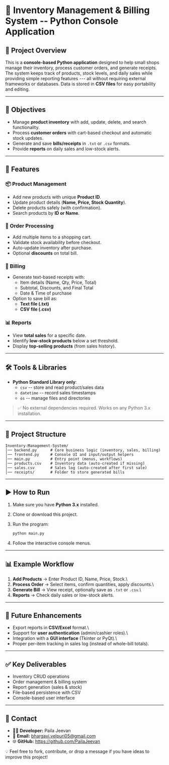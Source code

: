 # 🏪 Inventory Management & Billing System -- Python Console Application

## 📌 Project Overview

This is a **console-based Python application** designed to help small
shops manage their inventory, process customer orders, and generate
receipts.
The system keeps track of products, stock levels, and daily sales while
providing simple reporting features --- all without requiring external
frameworks or databases.
Data is stored in **CSV files** for easy portability and editing.

------------------------------------------------------------------------

## 🎯 Objectives

-   Manage **product inventory** with add, update, delete, and search
    functionality.
-   Process **customer orders** with cart-based checkout and automatic
    stock updates.
-   Generate and save **bills/receipts** in `.txt` or `.csv` formats.
-   Provide **reports** on daily sales and low-stock alerts.

------------------------------------------------------------------------

## 🚀 Features

### 📦 Product Management

-   Add new products with unique **Product ID**.
-   Update product details (**Name, Price, Stock Quantity**).
-   Delete products safely (with confirmation).
-   Search products by **ID or Name**.

### 🛒 Order Processing

-   Add multiple items to a shopping cart.
-   Validate stock availability before checkout.
-   Auto-update inventory after purchase.
-   Optional **discounts** on total bill.

### 🧾 Billing

-   Generate text-based receipts with:
    -   Item details (Name, Qty, Price, Total)
    -   Subtotal, Discounts, and Final Total
    -   Date & Time of purchase
-   Option to save bill as:
    -   **Text file (.txt)**
    -   **CSV file (.csv)**

### 📊 Reports

-   View **total sales** for a specific date.
-   Identify **low-stock products** below a set threshold.
-   Display **top-selling products** (from sales history).

------------------------------------------------------------------------

## 🛠 Tools & Libraries

-   **Python Standard Library only**:
    -   `csv` -- store and read product/sales data
    -   `datetime` -- record sales timestamps
    -   `os` -- manage files and directories

> ✅ No external dependencies required. Works on any Python 3.x
> installation.

------------------------------------------------------------------------

## 📂 Project Structure

    Inventory-Management-System/
    │── backend.py      # Core business logic (inventory, sales, billing)
    │── frontend.py     # Console UI and input/output helpers
    │── main.py         # Entry point (menus, workflows)
    │── products.csv    # Inventory data (auto-created if missing)
    │── sales.csv       # Sales log (auto-created after first sale)
    │── receipts/       # Folder to store generated bills

------------------------------------------------------------------------

## ▶️ How to Run

1.  Make sure you have **Python 3.x** installed.

2.  Clone or download this project.

3.  Run the program:

    ``` bash
    python main.py
    ```

4.  Follow the interactive console menus.

------------------------------------------------------------------------

## 📊 Example Workflow

1.  **Add Products** → Enter Product ID, Name, Price, Stock.\
2.  **Process Order** → Select items, confirm quantities, apply
    discounts.\
3.  **Generate Bill** → View receipt, optionally save as `.txt` or
    `.csv`.\
4.  **Reports** → Check daily sales or low-stock alerts.

------------------------------------------------------------------------

## 📌 Future Enhancements

-   Export reports in **CSV/Excel** format.\
-   Support for **user authentication** (admin/cashier roles).\
-   Integration with a **GUI interface** (Tkinter or PyQt).\
-   Proper per-item tracking in sales log (instead of whole-bill
    totals).

------------------------------------------------------------------------
## ✅ Key Deliverables

-   Inventory CRUD operations
-   Order management & billing system
-   Report generation (sales & stock)
-   File-based persistence with CSV
-   Console-based user interface

------------------------------------------------------------------------
## 📩 Contact

- 👨‍💻 **Developer:** Paila Jeevan
- 📧 **Email:** bhargavi.velpuri05@gmail.com
- 🌐 **GitHub:**
https://github.com/PailaJeevan

💡 Feel free to fork, contribute, or drop a message if you have ideas to
improve this project!
